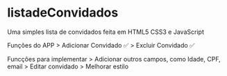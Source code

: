 # listadeConvidados

Uma simples lista de convidados feita em HTML5 CSS3 e JavaScript

Funções do APP
	> Adicionar Convidado  ✅
	> Excluir Convidado  ✅
	

Funcçôes para implementar
	> Adicionar outros campos, como Idade, CPF, email
	> Editar convidado
	> Melhorar estilo

